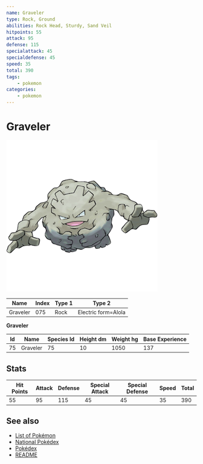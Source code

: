 ```yaml
---
name: Graveler
type: Rock, Ground
abilities: Rock Head, Sturdy, Sand Veil
hitpoints: 55
attack: 95
defense: 115
specialattack: 45
specialdefense: 45
speed: 35
total: 390
tags:
    - pokemon
categories:
    - pokemon
---
```


# Graveler


![Graveler](images/075.png)

| **Name** | **Index** | **Type 1** | **Type 2** |
|----|----|----|----|
| Graveler | 075 | Rock | Electric form=Alola  |

**Graveler** 




| **Id** | **Name** | **Species Id** | **Height dm** | **Weight hg** | **Base Experience** |
|--------|----------|----------------|------------|------------|---------------------|
| 75 | Graveler | 75 | 10 | 1050 | 137 |



## Stats

| **Hit Points** | **Attack** | **Defense** | **Special Attack** | **Special Defense** | **Speed** | **Total** |
|----------------|------------|-------------|--------------------|---------------------|-----------|-----------|
| 55 | 95 | 115 | 45 | 45 | 35 | 390 |

## See also

- [List of Pokémon](../pokemon.md)
- [National Pokédex](../national_pokedex.md)
- [Pokédex](../pokedex.md)
- [README](../README.md)
